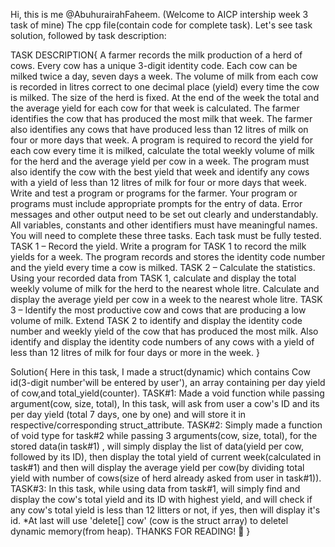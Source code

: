 Hi, this is me @AbuhurairahFaheem. 
(Welcome to AICP intership week 3 task of mine)
The cpp file(contain code for complete task).
Let's see task solution, followed by task description:

TASK DESCRIPTION{
A farmer records the milk production of a herd of cows. Every cow has a unique 3-digit identity
code. Each cow can be milked twice a day, seven days a week. The volume of milk from each
cow is recorded in litres correct to one decimal place (yield) every time the cow is milked. The
size of the herd is fixed. At the end of the week the total and the average yield for each cow for
that week is calculated.
The farmer identifies the cow that has produced the most milk that week. The farmer also
identifies any cows that have produced less than 12 litres of milk on four or more days that
week.
A program is required to record the yield for each cow every time it is milked, calculate the total
weekly volume of milk for the herd and the average yield per cow in a week. The program must
also identify the cow with the best yield that week and identify any cows with a yield of less than
12 litres of milk for four or more days that week.
Write and test a program or programs for the farmer.
Your program or programs must include appropriate prompts for the entry of data.
Error messages and other output need to be set out clearly and understandably.
All variables, constants and other identifiers must have meaningful names.
You will need to complete these three tasks. Each task must be fully tested.
TASK 1 – Record the yield.
Write a program for TASK 1 to record the milk yields for a week. The program records and
stores the identity code number and the yield every time a cow is milked.
TASK 2 – Calculate the statistics.
Using your recorded data from TASK 1, calculate and display the total weekly volume of milk for
the herd to the nearest whole litre. Calculate and display the average yield per cow in a week to
the nearest whole litre.
TASK 3 – Identify the most productive cow and cows that are producing a low volume of milk.
Extend TASK 2 to identify and display the identity code number and weekly yield of the cow that
has produced the most milk. Also identify and display the identity code numbers of any cows
with a yield of less than 12 litres of milk for four days or more in the week.
}

Solution{
Here in this task, I made a struct(dynamic) which contains Cow id(3-digit number'will be entered by user'), 
an array containing per day yield of cow,and total_yield(counter).
TASK#1:
Made a void function while passing argument(cow, size, total),
In this task, will ask from user a cow's ID and its per day yield (total 7 days, one by one) 
and will store it in respective/corresponding struct_attribute.
TASK#2:
Simply made a function of void type for task#2 while passing 3 arguments(cow, size, total),
for the stored data(in task#1) , will simply display the list of data(yield per cow, followed by its ID),
then display the total yield of current week(calculated in task#1) and then will display the 
average yield per cow(by dividing total yield with number of cows(size of herd already asked from user in task#1)).
TASK#3:
In this task, while using data from task#1, will simply find and display the cow's total yield and its ID with 
highest yield, and will check if any cow's total yield is less than 12 litters or not, if yes, then will display it's
id.
*At last will use 'delete[] cow' (cow is the struct array) to deletel dynamic memory(from heap).
THANKS FOR READING! 🙂
}
